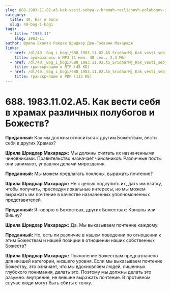 ```yaml
---
slug: 688-1983-11-02-a5-kak-vesti-sebya-v-hramah-razlichnyh-polubogov-i-bozhestv
category:
  title: 40. Бог и боги
  slug: 40-bog-i-bogi
tags:
  - title: "1983.11"
    slug: 1983-11
author: Шрила Бхакти Ракшак Шридхар Дев-Госвами Махарадж
links:
  - href: /dl/40._Bog_i_bogi/688_1983.11.02.A5_SridharMj_Kak_vesti_sebja_v_hramah_razlichnyh_polubogov_i_Bozhestv.mp3
    title: аудиозапись в MP3 (1 мин. 40 сек., 2,3 МБ)
  - href: /dl/40._Bog_i_bogi/688_1983.11.02.A5_SridharMj_Kak_vesti_sebja_v_hramah_razlichnyh_polubogov_i_Bozhestv.rtf
    title: транскрипцию в RTF (45 КБ)
  - href: /dl/40._Bog_i_bogi/688_1983.11.02.A5_SridharMj_Kak_vesti_sebja_v_hramah_razlichnyh_polubogov_i_Bozhestv.pdf
    title: транскрипцию в PDF (112 КБ)
---
```


# 688. 1983.11.02.A5. Как вести себя в храмах различных полубогов и Божеств?

**Преданный:** Как мы должны относиться к другим Божествам, вести себя в других Храмах?

**Шрила Шридхар Махарадж:** Мы должны считать их назначенными чиновниками. Правительство назначает чиновников. Различные посты они занимают, управляя делами мироздания.

**Преданный:** Мы можем предлагать поклоны, выражать почтение?

**Шрила Шридхар Махарадж:** Не с целью подкупить их, дать им взятку, чтобы получить, преследуя локальные интересы, но мы можем выражать им почтение в качестве назначенных уполномоченных представителей.

**Преданный:** Я говорю о Божествах, других Божествах: Кришны или Вишну?

**Шрила Шридхар Махарадж:** Да. Мы выказываем почтение каждому.

**Преданный:** Но, есть ли различие в нашем поведении по отношении к этим Божествам и нашей позиции в отношении наших собственных Божеств?

**Шрила Шридхар Махарадж:** Поклонение Божествам предназначено для низшей категории, низшего уровня. Если мы выказываем почтение Божеству, это означает, что мы вдохновляем людей, лишенных глубокого понимания, делать это. Поэтому мы должны делать это разумно: внутренне, не внешне выражать почтение. В противном случае люди могут быть сбиты с толку.

